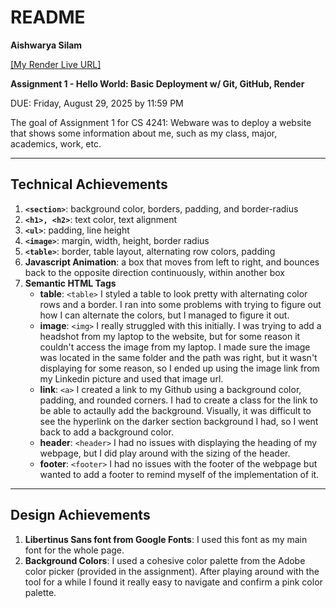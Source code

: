 # README
**Aishwarya Silam**

[\[My Render Live URL\]](https://arsilam-a1.onrender.com)

**Assignment 1 - Hello World: Basic Deployment w/ Git, GitHub, Render**

DUE: Friday, August 29, 2025 by 11:59 PM

The goal of Assignment 1 for CS 4241: Webware was to deploy a website that shows some information about me, such as my class, major, academics, work, etc.

---

## Technical Achievements
1. **`<section>`**: background color, borders, padding, and border-radius
2. **`<h1>, <h2>`**: text color, text alignment
3. **`<ul>`**: padding, line height
4. **`<image>`**: margin, width, height, border radius
5. **`<table>`**: border, table layout, alternating row colors, padding
6. **Javascript Animation**: a box that moves from left to right, and bounces back to the opposite direction continuously, within another box
7. **Semantic HTML Tags**
    - **table**: `<table>` I styled a table to look pretty with alternating color rows and a border. I ran into some problems with trying to figure out how I can alternate the colors, but I managed to figure it out.
    - **image**: `<img>` I really struggled with this initially. I was trying to add a headshot from my laptop to the website, but for some reason it couldn't access the image from my laptop. I made sure the image was located in the same folder and the path was right, but it wasn't displaying for some reason, so I ended up using the image link from my Linkedin picture and used that image url.
    - **link**: `<a>` I created a link to my Github using a background color, padding, and rounded corners. I had to create a class for the link to be able to actaully add the background. Visually, it was difficult to see the hyperlink on the darker section background I had, so I went back to add a background color.
    - **header**: `<header>` I had no issues with displaying the heading of my webpage, but I did play around with the sizing of the header.
    - **footer**: `<footer>` I had no issues with the footer of the webpage but wanted to add a footer to remind myself of the implementation of it. 

---

## Design Achievements
1. **Libertinus Sans font from Google Fonts**: I used this font as my main font for the whole page.
2. **Background Colors**: I used a cohesive color palette from the Adobe color picker (provided in the assignment). After playing around with the tool for a while I found it really easy to navigate and confirm a pink color palette.
